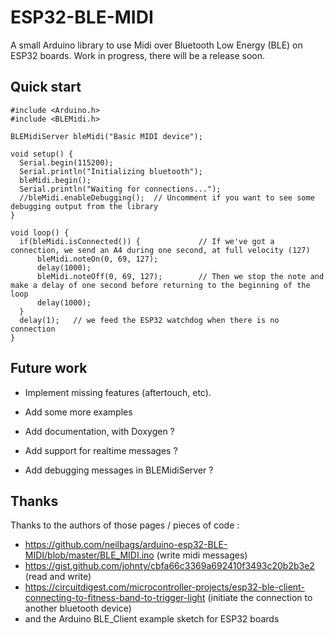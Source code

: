 ESP32-BLE-MIDI
==============

A small Arduino library to use Midi over Bluetooth Low Energy (BLE) on ESP32 boards.
Work in progress, there will be a release soon.

Quick start
-----------

```
#include <Arduino.h>
#include <BLEMidi.h>

BLEMidiServer bleMidi("Basic MIDI device");

void setup() {
  Serial.begin(115200);
  Serial.println("Initializing bluetooth");
  bleMidi.begin();
  Serial.println("Waiting for connections...");
  //bleMidi.enableDebugging();  // Uncomment if you want to see some debugging output from the library
}

void loop() {
  if(bleMidi.isConnected()) {             // If we've got a connection, we send an A4 during one second, at full velocity (127)
      bleMidi.noteOn(0, 69, 127);
      delay(1000);
      bleMidi.noteOff(0, 69, 127);        // Then we stop the note and make a delay of one second before returning to the beginning of the loop
      delay(1000);
  }
  delay(1);   // we feed the ESP32 watchdog when there is no connection
}
```

Future work
-----------

- Implement missing features (aftertouch, etc).
- Add some more examples
- Add documentation, with Doxygen ?

- Add support for realtime messages ?
- Add debugging messages in BLEMidiServer ?

Thanks
------
Thanks to the authors of those pages / pieces of code :
- https://github.com/neilbags/arduino-esp32-BLE-MIDI/blob/master/BLE_MIDI.ino (write midi messages)
- https://gist.github.com/johnty/cbfa66c3369a692410f3493c20b2b3e2 (read and write)
- https://circuitdigest.com/microcontroller-projects/esp32-ble-client-connecting-to-fitness-band-to-trigger-light (initiate the connection to another bluetooth device)
- and the Arduino BLE_Client example sketch for ESP32 boards

